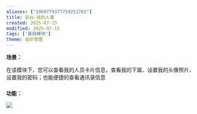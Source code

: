 ```yaml
---
aliases: ["1969779377759251765"]
title: 前台—我的人事
created: 2025-07-15
modified: 2025-07-15
tags: ['基础模块']
theme: 组织管理
---
```


**场景：**

在该模块下，您可以查看我的人员卡片信息，查看我的下属、设置我的头像照片、设置我的密码；也能便捷的查看通讯录信息

###

**功能：**

![](9e903a0503db1bd20c1cb4ff096443d8.jpg)